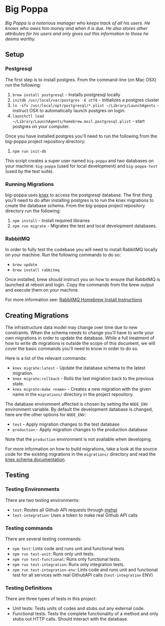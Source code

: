 # Big Poppa

*Big Poppa is a notorious manager who keeps track of all his users. He knows who owes him money and when it is due. He also stores other attributes for his users and only gives out this information to those he deems worthy.*

## Setup

### Postgresql

The first step is to install postgres. From the command-line (on Mac OSX) run
the following:

1. `brew install postgresql` - Installs postgresql locally
2. `initdb /usr/local/var/postgres -E utf8` - Initializes a postgres cluster
3. `ln -sfv /usr/local/opt/postgresql/*.plist ~/Library/LaunchAgents` -
   instruct OSX to automatically launch postgres on login.
4. `launchctl load ~/Library/LaunchAgents/homebrew.mxcl.postgresql.plist`  -
   start postgres on your computer.

Once you have installed postgres you'll need to run the following from the
big-poppa project repository directory:

1. `npm run init-db`

This script creates a super user named `big-poppa` and two databases on your machine:
`big-poppa` (used for local development) and `big-poppa-test` (used by the test suite).

### Running Migrations

big-poppa uses [knex](https://www.npmjs.com/package/knex) to access the postgresql
database. The first thing you'll need to do after installing postgres is to
run the knex migrations to create the database schema. From the big-poppa project
repository directory run the following:

1. `npm install` - Install required libraries
2. `npm run migrate` - Migrates the test and local development databases.

### RabbitMQ
In order to fully test the codebase you will need to install RabbitMQ locally
on your machine. Run the following commands to do so:

* `brew update`
* `brew install rabbitmq`

Once installed, brew should instruct you on how to ensure that RabbitMQ is
launched at reboot and login. Copy the commands from the brew output and execute
them on your machine.

For more information see:
[RabbitMQ Homebrew Install Instructions](https://www.rabbitmq.com/install-homebrew.html)

## Creating Migrations

The infrastructure data model may change over time due to new constraints. When
the schema needs to change you'll have to write your own migrations in order to
update the database. While a full treatment of how to write db migrations is
outside the scope of this document, we will cover the basic commands you'll need
to know in order to do so.

Here is a list of the relevant commands:

* `knex migrate:latest` - Update the database schema to the latest migration.
* `knex migrate:rollback` - Rolls the last migration back to the previous state.
* `knex migrate:make <name>` - Creates a new migration with the given name in
  the `migrations/` directory in the project repository.

The database environment affected is chosen by setting the `NODE_ENV`
environment variable. By default the development database is changed, here are
the other options for `NODE_ENV`:

* `test` - Apply migration changes to the test database
* `production` - Apply migration changes to the production database

Note that the `production` environment is not available when developing.

For more information on how to build migrations, take a look at the source code
for the existing migrations in the `migrations/` directory and read the
[knex schema documentation](http://knexjs.org/#Schema).

## Testing

### Testing Environments

There are two testing environments:

- `test`: Routes all Github API requests through [mehpi](https://github.com/Runnable/mehpi)
- `test-integration`: Uses a token to make real Github API calls

### Testing commands

There are several testing commands:

- `npm test`: Lints code and runs unit and functional tests
- `npm run test-unit`: Runs only unit tests.
- `npm run test-functional`: Runs only functional tests.
- `npm run test-integration`: Runs only integration tests.
- `npm run test-integration-env`: Lints code and runs unit and functional test for all services with real GithubAPI calls (`test-integration` ENV)

### Testing Definitions

There are three types of tests in this project:

- Unit tests: Tests units of codes and stubs out any external code.
- Functional tests: Tests the complete functionality of a method and only stubs out HTTP calls. Should interact with the database.
